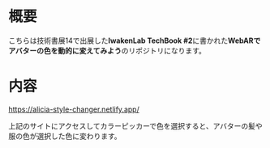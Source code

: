 # 概要
こちらは技術書展14で出展した**IwakenLab TechBook #2**に書かれた**WebARでアバターの色を動的に変えてみよう**のリポジトリになります。
# 内容
https://alicia-style-changer.netlify.app/


上記のサイトにアクセスしてカラーピッカーで色を選択すると、アバターの髪や服の色が選択した色に変わります。

